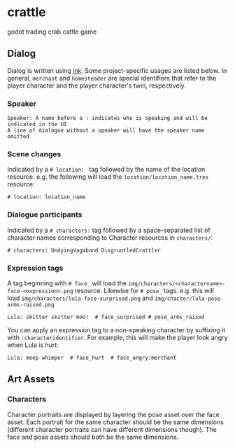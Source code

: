 # crattle
godot trading crab cattle game

## Dialog

Dialog is written using [ink](https://www.inklestudios.com/ink/). Some project-specific usages are listed below.
In general, `merchant` and `homesteader` are special identifiers that refer to the  player character and the player character's twin, respectively.

### Speaker
```
Speaker: A name before a : indicates who is speaking and will be indicated in the UI
A line of dialogue without a speaker will have the speaker name omitted
```

### Scene changes
Indicated by a `# location: ` tag followed by the name of the location resource. e.g. the following will load the `location/location_name.tres` resource:
```
# location: location_name
```

### Dialogue participants
Indicated by a `# characters:` tag followed by a space-separated list of character names corresponding to Character resources in `characters/`:
```
# characters: UndyingVagabond DisgruntledCrattler
```

### Expression tags
A tag beginning with `# face_` will load the `img/characters/<charactername>-face-<expression>.png` resource. Likewise for `# pose_` tags. e.g. this will load `img/characters/lula-face-surprised.png` and `img/chacter/lula-pose-arms-raised.png`
```
Lula: skitter skitter moo!  # face_surprised # pose_arms_raised
```

You can apply an expression tag to a non-speaking character by suffixing it with `:characteridentifier`. For example, this will make the player look angry when Lula is hurt:
```
Lula: meep whimper  # face_hurt  # face_angry:merchant
```

## Art Assets

### Characters
Character portraits are displayed by layering the pose asset over the face asset. Each portrait for the same character should be the same dimensions (different character portraits can
 have different dimensions though). The face and pose assets should both be the same dimensions.
